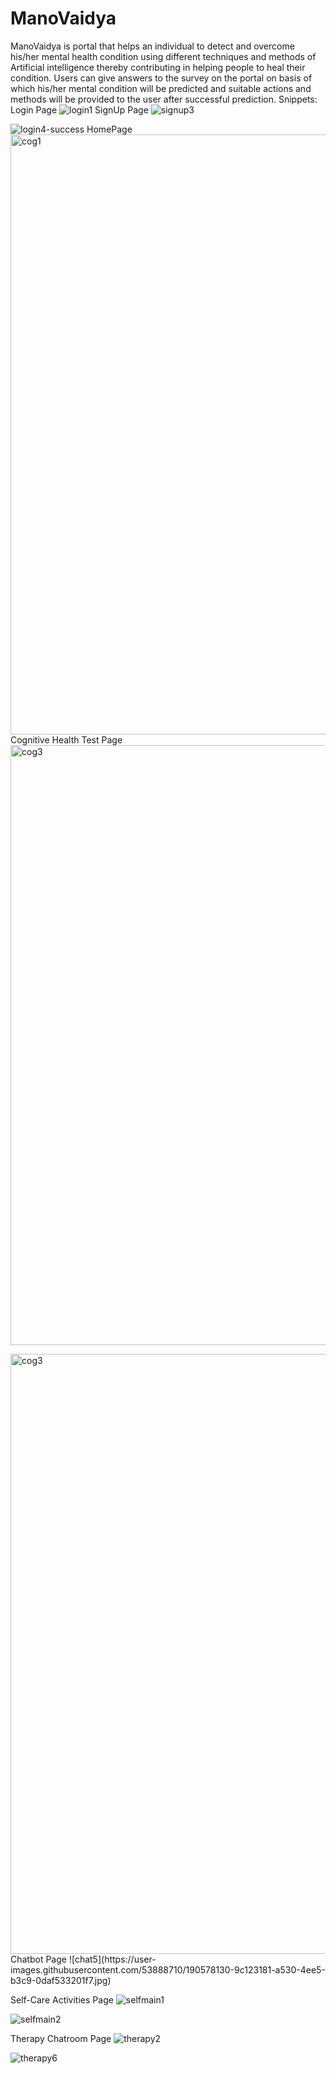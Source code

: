 # ManoVaidya
ManoVaidya is portal that helps an individual to detect and
overcome his/her mental health condition using different techniques
and methods of Artificial intelligence thereby contributing in helping
people to heal their condition. Users can give answers to the survey
on the portal on basis of which his/her mental condition will be predicted and suitable actions and methods will be provided to the user
after successful prediction.
Snippets:
Login Page
![login1](https://user-images.githubusercontent.com/53888710/190577502-f965d09d-de45-4590-80d8-a64c60d178fe.JPG)
SignUp Page
![signup3](https://user-images.githubusercontent.com/53888710/190577646-e47c5953-39b2-4725-abd5-3d7cb9f9c182.JPG)

![login4-success](https://user-images.githubusercontent.com/53888710/190577709-04f6eb65-efe7-4db9-bcac-f9098ef3d220.JPG)
HomePage
<img width="960" alt="cog1" src="https://user-images.githubusercontent.com/53888710/190577791-aa5e198e-b7cc-4f73-a818-e75af11dde95.PNG">
Cognitive Health Test Page
<img width="960" alt="cog3" src="https://user-images.githubusercontent.com/53888710/190577836-e88554df-15d6-42ed-9f74-44dddf4ce45d.PNG">

<img width="960" alt="cog3" src="https://user-images.githubusercontent.com/53888710/190577974-8de1e79b-9094-4458-927c-8d1cd4d535fb.PNG">
Chatbot Page
![chat5](https://user-images.githubusercontent.com/53888710/190578130-9c123181-a530-4ee5-b3c9-0daf533201f7.jpg)

Self-Care Activities Page
![selfmain1](https://user-images.githubusercontent.com/53888710/190578302-ef119f24-8022-4599-880b-b4ac28e18214.PNG)

![selfmain2](https://user-images.githubusercontent.com/53888710/190578332-74d4a2bb-178a-4add-b0fc-6aa008228b93.PNG)

Therapy Chatroom Page
![therapy2](https://user-images.githubusercontent.com/53888710/190578458-13731bd1-18ca-4373-83d9-55b606b8ab96.JPG)

![therapy6](https://user-images.githubusercontent.com/53888710/190578490-b6acc077-4484-47c1-bc62-6e31f7e4cc40.JPG)



